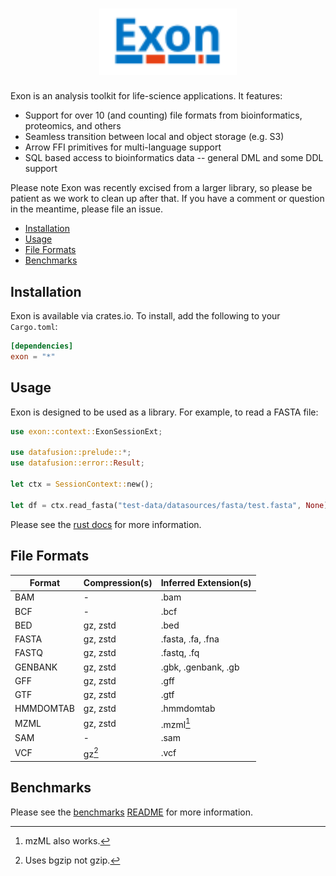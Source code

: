 <h1 align="center">
    <img src=".github/images/logo.svg" width="220px" alt="Exon" />
</h1>

Exon is an analysis toolkit for life-science applications. It features:

* Support for over 10 (and counting) file formats from bioinformatics, proteomics, and others
* Seamless transition between local and object storage (e.g. S3)
* Arrow FFI primitives for multi-language support
* SQL based access to bioinformatics data -- general DML and some DDL support

Please note Exon was recently excised from a larger library, so please be patient as we work to clean up after that. If you have a comment or question in the meantime, please file an issue.

- [Installation](#installation)
- [Usage](#usage)
- [File Formats](#file-formats)
- [Benchmarks](#benchmarks)

## Installation

Exon is available via crates.io. To install, add the following to your `Cargo.toml`:

```toml
[dependencies]
exon = "*"
```

## Usage

Exon is designed to be used as a library. For example, to read a FASTA file:

```rust
use exon::context::ExonSessionExt;

use datafusion::prelude::*;
use datafusion::error::Result;

let ctx = SessionContext::new();

let df = ctx.read_fasta("test-data/datasources/fasta/test.fasta", None).await?;
```

Please see the [rust docs](https://docs.rs/exon) for more information.

## File Formats

| Format    | Compression(s) | Inferred Extension(s) |
| --------- | -------------- | --------------------- |
| BAM       | -              | .bam                  |
| BCF       | -              | .bcf                  |
| BED       | gz, zstd       | .bed                  |
| FASTA     | gz, zstd       | .fasta, .fa, .fna     |
| FASTQ     | gz, zstd       | .fastq, .fq           |
| GENBANK   | gz, zstd       | .gbk, .genbank, .gb   |
| GFF       | gz, zstd       | .gff                  |
| GTF       | gz, zstd       | .gtf                  |
| HMMDOMTAB | gz, zstd       | .hmmdomtab            |
| MZML      | gz, zstd       | .mzml[^2]             |
| SAM       | -              | .sam                  |
| VCF       | gz[^1]         | .vcf                  |


[^1]: Uses bgzip not gzip.
[^2]: mzML also works.

## Benchmarks

Please see the [benchmarks](benchmarks) [README](benchmarks/README.md) for more information.
